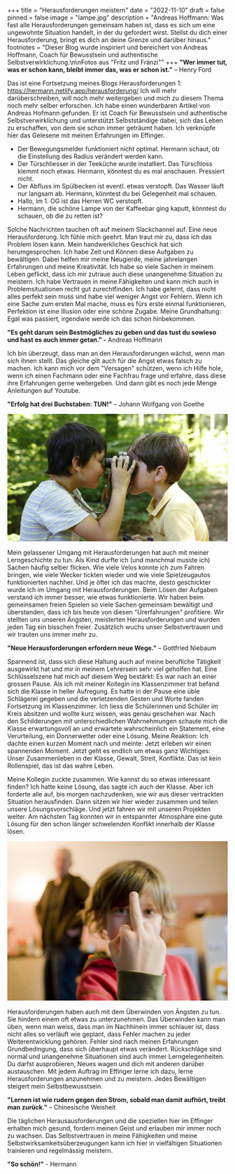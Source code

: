 +++
title = "Herausforderungen meistern"
date = "2022-11-10"
draft = false
pinned = false
image = "lampe.jpg"
description = "Andreas Hoffmann: Was fast alle Herausforderungen gemeinsam haben ist, dass es sich um eine ungewohnte Situation handelt, in der du gefordert wirst. Stellst du dich einer Herausforderung, bringt es dich an deine Grenze und darüber hinaus."
footnotes = "Dieser Blog wurde inspiriert und bereichert von Andreas Hoffmann, Coach für Bewusstsein und authentische Selbstverwirklichung.\n\nFotos aus \"Fritz und Fränzi\""
+++
**"Wer immer tut, was er schon kann, bleibt immer das, was er schon ist."** – Henry Ford

Das ist eine Fortsetzung meines Blogs Herausforderungen 1: <https://hermann.netlify.app/herausforderung/>
Ich will mehr darüberschreiben, will noch mehr weitergeben und mich zu diesem Thema noch mehr selber erforschen. Ich habe einen wunderbaren Artikel von Andreas Hofmann gefunden. Er ist Coach für Bewusstsein und authentische Selbstverwirklichung und unterstützt Selbstständige dabei, sich das Leben zu erschaffen, von dem sie schon immer geträumt haben. Ich verknüpfe hier das Gelesene mit meinen Erfahrungen im Effinger.

* Der Bewegungsmelder funktioniert nicht optimal. Hermann schaut, ob die Einstellung des Radius verändert werden kann.
* Der Türschliesser in der Teeküche wurde installiert. Das Türschloss klemmt noch etwas. Hermann, könntest du es mal anschauen. Pressiert nicht.
* Der Abfluss im Spülbecken ist eventl. etwas verstopft. Das Wasser läuft nur langsam ab. Hermann, könntest du bei Gelegenheit mal schauen.
* Hallo, im 1. OG ist das Herren WC verstopft.
* Hermann, die schöne Lampe von der Kaffeebar ging kaputt, könntest du schauen, ob die zu retten ist?

Solche Nachrichten tauchen oft auf meinem Slackchannel auf. Eine neue Herausforderung. Ich fühle mich geehrt. Man traut mir zu, dass ich das Problem lösen kann. Mein handwerkliches Geschick hat sich herumgesprochen. Ich habe Zeit und Können diese Aufgaben zu bewältigen. Dabei helfen mir meine Neugierde, meine jahrelangen Erfahrungen und meine Kreativität. Ich habe so viele Sachen in meinem Leben geflickt, dass ich mir zutraue auch diese unangenehme Situation zu meistern. Ich habe Vertrauen in meine Fähigkeiten und kann mich auch in Problemsituationen recht gut zurechtfinden. Ich habe gelernt, dass nicht alles perfekt sein muss und habe viel weniger Angst vor Fehlern. Wenn ich eine Sache zum ersten Mal mache, muss es fürs erste einmal funktionieren, Perfektion ist eine Illusion oder eine schöne Zugabe. Meine Grundhaltung: Egal was passiert, irgendwie werde ich das schon hinbekommen.

**"Es geht darum sein Bestmögliches zu geben und das tust du sowieso und hast es auch immer getan." -** Andreas Hoffmann

Ich bin überzeugt, dass man an den Herausforderungen wächst, wenn man sich ihnen stellt. Das gleiche gilt auch für die Angst etwas falsch zu machen. Ich kann mich vor dem "Versagen" schützen, wenn ich Hilfe hole, wenn ich einen Fachmann oder eine Fachfrau frage und erfahre, dass diese ihre Erfahrungen gerne weitergeben. Und dann gibt es noch jede Menge Anleitungen auf Youtube.

**"Erfolg hat drei Buchstaben: TUN!"** – Johann Wolfgang von Goethe

![](l_m_spielende_kinder_inti_margrit_stamm.jpg)

Mein gelassener Umgang mit Herausforderungen hat auch mit meiner Lerngeschichte zu tun. Als Kind durfte ich (und manchmal musste ich) Sachen häufig selber flicken. Wie viele Velos konnte ich zum Fahren bringen, wie viele Wecker tickten wieder und wie viele Spielzeugautos funktionierten nachher.
Und je öfter ich das machte, desto geschickter wurde ich im Umgang mit Herausforderungen. Beim Lösen der Aufgaben verstand ich immer besser, wie etwas funktionierte. Wir haben beim gemeinsamen freien Spielen so viele Sachen gemeinsam bewältigt und überstanden, dass ich bis heute von diesen "Urerfahrungen" profitiere. Wir stellten uns unseren Ängsten, meisterten Herausforderungen und wurden jeden Tag ein bisschen freier. Zusätzlich wuchs unser Selbstvertrauen und wir trauten uns immer mehr zu.  

**"Neue Herausforderungen erfordern neue Wege."** – Gottfried Niebaum 

Spannend ist, dass sich diese Haltung auch auf meine berufliche Tätigkeit ausgewirkt hat und mir in meinem Lehrersein sehr viel geholfen hat. 
Eine Schlüsselszene hat mich auf diesem Weg bestärkt:
Es war nach an einer grossen Pause. Als ich mit meiner Kollegin ins Klassenzimmer trat befand sich die Klasse in heller Aufregung. Es hatte in der Pause eine üble Schlägerei gegeben und die verletzenden Gesten und Worte fanden Fortsetzung im Klassenzimmer. Ich liess die Schülerinnen und Schüler im Kreis absitzen und wollte kurz wissen, was genau geschehen war. Nach den Schilderungen mit unterschiedlichen Wahrnehmungen schaute mich die Klasse erwartungsvoll an und erwartete wahrscheinlich ein Statement, eine Verurteilung, ein Donnerwetter oder eine Lösung. Meine Reaktion: Ich dachte einen kurzen Moment nach und meinte: Jetzt erleben wir einen spannenden Moment. Jetzt geht es endlich um etwas ganz Wichtiges: Unser Zusammenleben in der Klasse, Gewalt, Streit, Konflikte. Das ist kein Rollenspiel, das ist das wahre Leben. 

Meine Kollegin zuckte zusammen. Wie kannst du so etwas interessant finden?
Ich hatte keine Lösung, das sagte ich auch der Klasse. Aber ich forderte alle auf, bis morgen nachzudenken, wie wir aus dieser vertrackten Situation herausfinden. Dann sitzen wir hier wieder zusammen und teilen unsere Lösungsvorschläge. Und jetzt fahren wir mit unseren Projekten weiter.
Am nächsten Tag konnten wir in entspannter Atmosphäre eine gute Lösung für den schon länger schwelenden Konflikt innerhalb der Klasse lösen.

![](aggression-haupttext-kind-zeigt-stinkefinger-1-scaled.jpg)

Herausforderungen haben auch mit dem Überwinden von Ängsten zu tun. Sie hindern einem oft etwas zu unterzunehmen. Das Überwinden kann man üben, wenn man weiss, dass man im Nachhinein immer schlauer ist, dass nicht alles so verläuft wie geplant, dass Fehler machen zu jeder Weiterentwicklung gehören. Fehler sind nach meinen Erfahrungen Grundbedingung, dass sich überhaupt etwas verändert. Rückschläge sind normal und unangenehme Situationen sind auch immer Lerngelegenheiten. Du darfst ausprobieren, Neues wagen und dich mit anderen darüber austauschen.
Mit jedem Auftrag im Effinger lerne ich dazu, lerne Herausforderungen anzunehmen und zu meistern. Jedes Bewältigen steigert mein Selbstbewusstsein.

**"Lernen ist wie rudern gegen den Strom, sobald man damit aufhört, treibt man zurück."** – Chinesische Weisheit

Die täglichen Herausausforderungen und die speziellen hier im Effinger erhalten mich gesund, fordern meinen Geist und erlauben mir immer noch zu wachsen. Das Selbstvertrauen in meine Fähigkeiten und meine Selbstwirksamkeitsüberzeugungen kann ich hier in vielfältigen Situationen trainieren und regelmässig meistern.

**"So schön!"** - Hermann